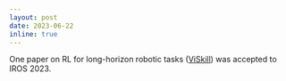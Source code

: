 ```yaml
---
layout: post
date: 2023-06-22
inline: true
---
```


One paper on RL for long-horizon robotic tasks ([ViSkill](https://drive.google.com/file/d/1KJceSgCOu8Sa80QHraz_CakKYeH-e9E9/view?usp=share_link)) was accepted to IROS 2023.
